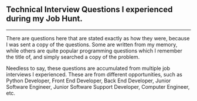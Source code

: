 ## Technical Interview Questions I experienced during my Job Hunt.  
_______________________________________________________________________________________________________________________________________________

There are questions here that are stated exactly as how they were, because I was sent a copy of the questions.  Some are written from my memory, while others are quite popular programming questions which I remember the title of, and simply searched a copy of the problem.  
  
Needless to say, these questions are accumulated from multiple job interviews I experienced. These are from different opportunities, such as Python Developer, Front End Developer, Back End Developer, Junior Software Engineer, Junior Software Support Developer, Computer Engineer, etc.






